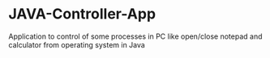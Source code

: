 # JAVA-Controller-App
Application to control of some processes in PC like open/close notepad and calculator from operating system in Java 
